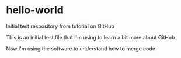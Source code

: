 # hello-world
Initial test respository from tutorial on GitHub

This is an initial test file that I'm using to learn a bit more about GitHub

Now I'm using the software to understand how to merge code

